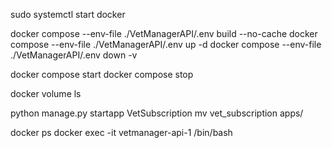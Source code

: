 sudo systemctl start docker

docker compose  --env-file ./VetManagerAPI/.env  build --no-cache
docker compose  --env-file ./VetManagerAPI/.env  up -d
docker compose --env-file ./VetManagerAPI/.env down -v

docker compose start
docker compose stop

docker volume ls

python manage.py startapp VetSubscription
mv vet_subscription apps/

docker ps
docker exec -it vetmanager-api-1 /bin/bash